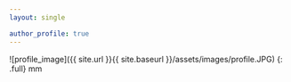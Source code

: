```yaml
---
layout: single

author_profile: true
---
```


![profile_image]({{ site.url }}{{ site.baseurl }}/assets/images/profile.JPG)
{: .full}
mm
